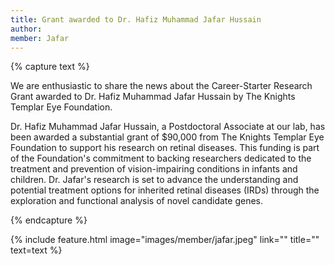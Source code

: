 ```yaml
---
title: Grant awarded to Dr. Hafiz Muhammad Jafar Hussain
author: 
member: Jafar
---
```


{% capture text %}

We are enthusiastic to share the news about the Career-Starter Research Grant awarded to Dr. Hafiz Muhammad Jafar Hussain by The Knights Templar Eye Foundation.

Dr. Hafiz Muhammad Jafar Hussain, a Postdoctoral Associate at our lab, has been awarded a substantial grant of $90,000 from The Knights Templar Eye Foundation to support his research on retinal diseases. This funding is part of the Foundation's commitment to backing researchers dedicated to the treatment and prevention of vision-impairing conditions in infants and children. Dr. Jafar's research is set to advance the understanding and potential treatment options for inherited retinal diseases (IRDs) through the exploration and functional analysis of novel candidate genes.

{% endcapture %}

{% include feature.html image="images/member/jafar.jpeg" link="" title="" text=text %}
